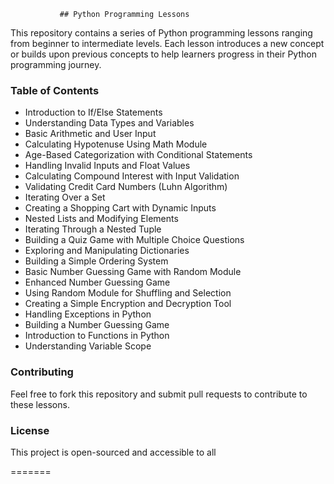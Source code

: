                ## Python Programming Lessons
This repository contains a series of Python programming lessons ranging from beginner to intermediate levels. Each lesson introduces a new concept or builds upon previous concepts to help learners progress in their Python programming journey.

### Table of Contents
- Introduction to If/Else Statements 
- Understanding Data Types and Variables
- Basic Arithmetic and User Input
- Calculating Hypotenuse Using Math Module
- Age-Based Categorization with Conditional Statements
- Handling Invalid Inputs and Float Values 
- Calculating Compound Interest with Input Validation
- Validating Credit Card Numbers (Luhn Algorithm)
- Iterating Over a Set
- Creating a Shopping Cart with Dynamic Inputs
- Nested Lists and Modifying Elements
- Iterating Through a Nested Tuple
- Building a Quiz Game with Multiple Choice Questions
- Exploring and Manipulating Dictionaries
- Building a Simple Ordering System
- Basic Number Guessing Game with Random Module
- Enhanced Number Guessing Game
- Using Random Module for Shuffling and Selection
- Creating a Simple Encryption and Decryption Tool
- Handling Exceptions in Python
- Building a Number Guessing Game
- Introduction to Functions in Python
- Understanding Variable Scope

### Contributing
Feel free to fork this repository and submit pull requests to contribute to these lessons.

### License
This project is open-sourced and accessible to all 

=======
